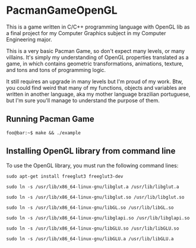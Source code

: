 # PacmanGameOpenGL

This is a game written in C/C++ programming language with OpenGL lib as a final project for my Computer Graphics subject in my Computer Engineering major.

This is a very basic Pacman Game, so don't expect many levels, or many villains. It's simply my understanding of OpenGL properties translated as a game, in which contains geometric transformations, animations, texture, and tons and tons of programming logic. 

It still requires an upgrade in many levels but I'm proud of my work. Btw, you could find weird that many of my functions, objects and variables are written in another language, aka my mother language brazilian portuguese, but I'm sure you'll manage to understand the purpose of them.

## Running Pacman Game

```console
foo@bar:~$ make && ./example
```
## Installing OpenGL library from command line

To use the OpenGL library, you must run the following command lines:

    sudo apt-get install freeglut3 freeglut3-dev

    sudo ln -s /usr/lib/x86_64-linux-gnu/libglut.a /usr/lib/libglut.a

    sudo ln -s /usr/lib/x86_64-linux-gnu/libglut.so /usr/lib/libglut.so

    sudo ln -s /usr/lib/x86_64-linux-gnu/libGL.so /usr/lib/libGL.so

    sudo ln -s /usr/lib/x86_64-linux-gnu/libglapi.so /usr/lib/libglapi.so

    sudo ln -s /usr/lib/x86_64-linux-gnu/libGLU.so /usr/lib/libGLU.so

    sudo ln -s /usr/lib/x86_64-linux-gnu/libGLU.a /usr/lib/libGLU.a

